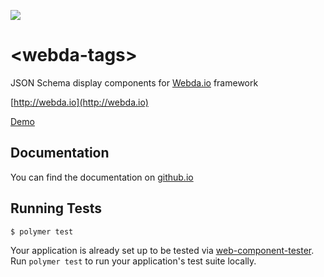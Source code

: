 ![](http://webda.io/images/touch/icon-128x128.png)

# \<webda-tags\>

JSON Schema display components for [Webda.io](http://github.com/loopingz/webda.git) framework

[http://webda.io](http://webda.io)

[Demo](http://loopingz.github.io/webda-tags/components/webda-tags/demo/)

## Documentation

You can find the documentation on [github.io](http://loopingz.github.io/webda-tags/)


## Running Tests

```
$ polymer test
```

Your application is already set up to be tested via [web-component-tester](https://github.com/Polymer/web-component-tester). Run `polymer test` to run your application's test suite locally.
